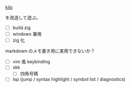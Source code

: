 [kilo](https://github.com/antirez/kilo)

を改造して遊ぶ。

- [ ] build.zig
- [ ] windows 兼用
- [ ] zig 化

markdown のメモ書き用に実用できないか？

- [ ] vim 風 keybinding
- [ ] skk
    - [ ] 四角号碼
- [ ] lsp (jump / syntax highlight / symbol list / diagnostics)
